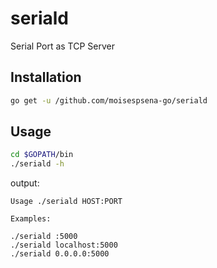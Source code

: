 # seriald
Serial Port as TCP Server

## Installation

```bash
go get -u /github.com/moisespsena-go/seriald
```
## Usage

```bash
cd $GOPATH/bin
./seriald -h
```

output:

    Usage ./seriald HOST:PORT

    Examples:

    ./seriald :5000
    ./seriald localhost:5000
    ./seriald 0.0.0.0:5000
 

